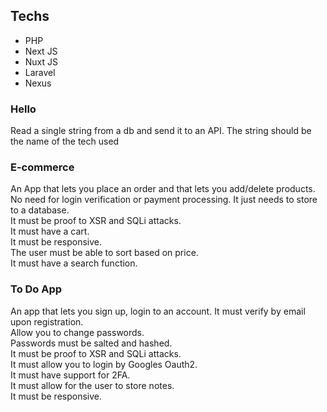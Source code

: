 ## Techs
- PHP
- Next JS
- Nuxt JS
- Laravel
- Nexus

### Hello
Read a single string from a db and send it to an API. The string should be the name of the tech used

### E-commerce
An App that lets you place an order and that lets you add/delete products.\
No need for login verification or payment processing. It just needs to store to a database.\
It must be proof to XSR and SQLi attacks.\
It must have a cart.\
It must be responsive.\
The user must be able to sort based on price.\
It must have a search function.

### To Do App
An app that lets you sign up, login to an account. It must verify by email upon registration.\
Allow you to change passwords.\
Passwords must be salted and hashed.\
It must be proof to XSR and SQLi attacks.\
It must allow you to login by Googles Oauth2.\
It must have support for 2FA.\
It must allow for the user to store notes.\
It must be responsive.